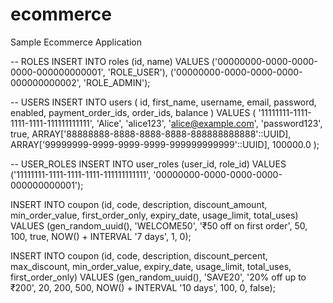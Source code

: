 # ecommerce
Sample Ecommerce Application

-- ROLES
INSERT INTO roles (id, name) VALUES
    ('00000000-0000-0000-0000-000000000001', 'ROLE_USER'),
    ('00000000-0000-0000-0000-000000000002', 'ROLE_ADMIN');

-- USERS
INSERT INTO users (
    id, first_name, username, email, password, enabled, payment_order_ids, order_ids, balance
) VALUES (
    '11111111-1111-1111-1111-111111111111',
    'Alice',
    'alice123',
    'alice@example.com',
    'password123',
    true,
    ARRAY['88888888-8888-8888-8888-888888888888'::UUID],
    ARRAY['99999999-9999-9999-9999-999999999999'::UUID],
    100000.0
);

-- USER_ROLES
INSERT INTO user_roles (user_id, role_id) VALUES
    ('11111111-1111-1111-1111-111111111111', '00000000-0000-0000-0000-000000000001');


INSERT INTO coupon (id, code, description, discount_amount, min_order_value, first_order_only, expiry_date, usage_limit, total_uses)
VALUES (gen_random_uuid(), 'WELCOME50', '₹50 off on first order', 50, 100, true, NOW() + INTERVAL '7 days', 1, 0);

INSERT INTO coupon (id, code, description, discount_percent, max_discount, min_order_value, expiry_date, usage_limit, total_uses, first_order_only)
VALUES (gen_random_uuid(), 'SAVE20', '20% off up to ₹200', 20, 200, 500, NOW() + INTERVAL '10 days', 100, 0, false);



